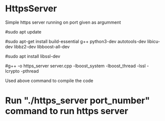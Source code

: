 # HttpsServer
Simple https server running on port given as argumment

#sudo apt update

#sudo apt-get install
build-essential g++ python3-dev autotools-dev libicu-dev libbz2-dev libboost-all-dev

#sudo apt install libssl-dev

#g++ -o https_server server.cpp -lboost_system -lboost_thread -lssl -lcrypto -pthread 

Used above command to compile the code

# Run "./https_server port_number" command to run https server
